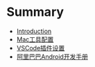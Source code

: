 # Summary

* [Introduction](README.md)
* [Mac工具配置](Mac工具配置.md)
* [VSCode插件设置](VSCode插件设置.md)
* [阿里巴巴Android开发手册](阿里巴巴Android开发手册.pdf)

